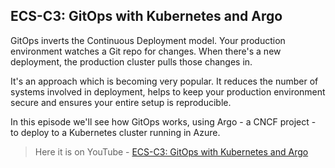 ## ECS-C3: GitOps with Kubernetes and Argo

GitOps inverts the Continuous Deployment model. Your production environment watches a Git repo for changes. When there's a new deployment, the production cluster pulls those changes in. 

It's an approach which is becoming very popular. It reduces the number of systems involved in deployment, helps to keep your production environment secure and ensures your entire setup is reproducible.

In this episode we'll see how GitOps works, using Argo - a CNCF project - to deploy to a Kubernetes cluster running in Azure.

> Here it is on YouTube - [ECS-C3: GitOps with Kubernetes and Argo](https://youtu.be/e3oRY_OCoF0)